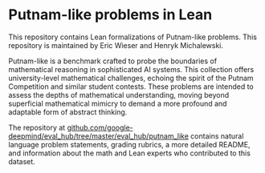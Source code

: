 # Putnam-like problems in Lean

This repository contains Lean formalizations of Putnam-like problems. This
repository is maintained by Eric Wieser and Henryk Michalewski.

Putnam-like is a benchmark crafted to probe the boundaries of mathematical
reasoning in sophisticated AI systems. This collection offers university-level
mathematical challenges, echoing the spirit of the Putnam Competition and
similar student contests. These problems are intended to assess the depths of
mathematical understanding, moving beyond superficial mathematical mimicry to
demand a more profound and adaptable form of abstract thinking.

The repository at
[github.com/google-deepmind/eval_hub/tree/master/eval_hub/putnam_like](https://github.com/google-deepmind/eval_hub/tree/master/eval_hub/putnam_like/)
contains natural language problem statements, grading rubrics, a more detailed
README, and information about the math and Lean experts who contributed to this
dataset.
